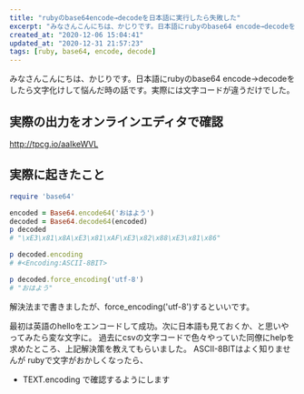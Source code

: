 ```yaml
---
title: "rubyのbase64encode→decodeを日本語に実行したら失敗した"
excerpt: "みなさんこんにちは、かじりです。日本語にrubyのbase64 encode→decodeをしたら文字化けして悩んだ時の話です。実際には文字コードが違うだけでした。"
created_at: "2020-12-06 15:04:41"
updated_at: "2020-12-31 21:57:23"
tags: [ruby, base64, encode, decode]
---
```


みなさんこんにちは、かじりです。日本語にrubyのbase64 encode→decodeをしたら文字化けして悩んだ時の話です。実際には文字コードが違うだけでした。

## 実際の出力をオンラインエディタで確認

http://tpcg.io/aaIkeWVL

## 実際に起きたこと

```ruby
require 'base64'

encoded = Base64.encode64('おはよう')
decoded = Base64.decode64(encoded)
p decoded
# "\xE3\x81\x8A\xE3\x81\xAF\xE3\x82\x88\xE3\x81\x86"

p decoded.encoding
# #<Encoding:ASCII-8BIT>

p decoded.force_encoding('utf-8')
# "おはよう"
```

解決法まで書きましたが、force_encoding('utf-8')するといいです。

最初は英語のhelloをエンコードして成功。次に日本語も見ておくか、と思いやってみたら変な文字に。
過去にcsvの文字コードで色々やっていた同僚にhelpを求めたところ、上記解決策を教えてもらいました。
ASCII-8BITはよく知りませんが
rubyで文字がおかしくなったら、
- TEXT.encoding
で確認するようにします
